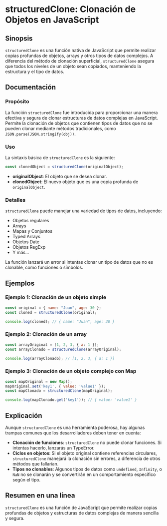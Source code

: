 <!--
Meta Description: # structuredClone: Clonación de Objetos en JavaScript ## Sinopsis `structuredClone` es una función nativa de JavaScript que permite realizar copias pr...
Meta Keywords: structuredclone, que, clonación, objetos, javascript
-->

# structuredClone: Clonación de Objetos en JavaScript

## Sinopsis
`structuredClone` es una función nativa de JavaScript que permite realizar copias profundas de objetos, arrays y otros tipos de datos complejos. A diferencia del método de clonación superficial, `structuredClone` asegura que todos los niveles de un objeto sean copiados, manteniendo la estructura y el tipo de datos.

## Documentación
### Propósito
La función `structuredClone` fue introducida para proporcionar una manera efectiva y segura de clonar estructuras de datos complejas en JavaScript. Permite la clonación de objetos que contienen tipos de datos que no se pueden clonar mediante métodos tradicionales, como `JSON.parse(JSON.stringify(obj))`.

### Uso
La sintaxis básica de `structuredClone` es la siguiente:

```javascript
const clonedObject = structuredClone(originalObject);
```

- **originalObject**: El objeto que se desea clonar.
- **clonedObject**: El nuevo objeto que es una copia profunda de `originalObject`.

### Detalles
`structuredClone` puede manejar una variedad de tipos de datos, incluyendo:
- Objetos regulares
- Arrays
- Mapas y Conjuntos
- Typed Arrays
- Objetos Date
- Objetos RegExp
- Y más...

La función lanzará un error si intentas clonar un tipo de datos que no es clonable, como funciones o símbolos.

## Ejemplos

### Ejemplo 1: Clonación de un objeto simple
```javascript
const original = { name: "Juan", age: 30 };
const cloned = structuredClone(original);

console.log(cloned); // { name: "Juan", age: 30 }
```

### Ejemplo 2: Clonación de un array
```javascript
const arrayOriginal = [1, 2, 3, { a: 1 }];
const arrayClonado = structuredClone(arrayOriginal);

console.log(arrayClonado); // [1, 2, 3, { a: 1 }]
```

### Ejemplo 3: Clonación de un objeto complejo con Map
```javascript
const mapOriginal = new Map();
mapOriginal.set('key1', { value: 'value1' });
const mapClonado = structuredClone(mapOriginal);

console.log(mapClonado.get('key1')); // { value: 'value1' }
```

## Explicación
Aunque `structuredClone` es una herramienta poderosa, hay algunas trampas comunes que los desarrolladores deben tener en cuenta:

- **Clonación de funciones**: `structuredClone` no puede clonar funciones. Si intentas hacerlo, lanzarás un TypeError.
- **Ciclos en objetos**: Si el objeto original contiene referencias circulares, `structuredClone` manejará la clonación sin errores, a diferencia de otros métodos que fallarían.
- **Tipos no clonables**: Algunos tipos de datos como `undefined`, `Infinity`, o `NaN` no se clonarán y se convertirán en un comportamiento específico según el tipo.

## Resumen en una línea
`structuredClone` es una función de JavaScript que permite realizar copias profundas de objetos y estructuras de datos complejas de manera sencilla y segura.